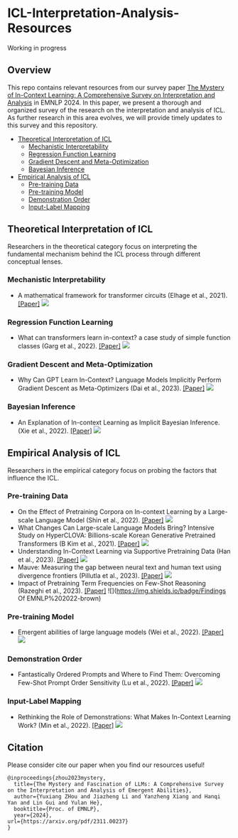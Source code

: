 # ICL-Interpretation-Analysis-Resources
Working in progress

## Overview
This repo contains relevant resources from our survey paper [The Mystery of In-Context Learning: A Comprehensive Survey on Interpretation and Analysis](https://arxiv.org/pdf/2311.00237) in EMNLP 2024. In this paper, we present a thorough and organized survey of the research on the interpretation and analysis of ICL. As further research in this area evolves, we will provide timely updates to this survey and this repository.


- [Theoretical Interpretation of ICL](#theoretical-interpretation-of-icl)
    - [Mechanistic Interpretability](#mechanistic-interpretability)
    - [Regression Function Learning](#regression-function-learning)
    - [Gradient Descent and Meta-Optimization](#gradient-descent-and-meta-optimization)
    - [Bayesian Inference](#bayesian-inference)
- [Empirical Analysis of ICL](#empirical-analysis-of-icl)
    - [Pre-training Data](#pre-training-data)
    - [Pre-training Model](#pre-training-model)
    - [Demonstration Order](#demonstration-order)
    - [Input-Label Mapping](#input-label-mapping)

## Theoretical Interpretation of ICL
Researchers in the theoretical category focus on interpreting the fundamental mechanism behind the ICL process through different conceptual lenses.
### Mechanistic Interpretability
* A mathematical framework for transformer circuits (Elhage et al., 2021).
  [[Paper]](https://transformer-circuits.pub/2021/framework/index.html)
  ![](https://img.shields.io/badge/AnthropicBlog%202021-olive)

### Regression Function Learning
* What can transformers learn in-context? a case study of simple function classes (Garg et al., 2022).
  [[Paper]](https://openreview.net/pdf?id=flNZJ2eOet)
  ![](https://img.shields.io/badge/NeurIPS%202022-purple)

### Gradient Descent and Meta-Optimization
* Why Can GPT Learn In-Context?
Language Models Implicitly Perform Gradient Descent as Meta-Optimizers (Dai et al., 2023).
  [[Paper]](https://aclanthology.org/2023.findings-acl.247.pdf)
  ![](https://img.shields.io/badge/ACL%202023-brown)

### Bayesian Inference
* An Explanation of In-context Learning as Implicit Bayesian Inference. (Xie et al., 2022).
  [[Paper]](https://openreview.net/pdf?id=RdJVFCHjUMI)
  ![](https://img.shields.io/badge/ICLR%202022-green)

## Empirical Analysis of ICL
Researchers in the empirical category focus on probing the factors that influence the ICL.
### Pre-training Data
* On the Effect of Pretraining Corpora on In-context Learning by a Large-scale Language Model (Shin et al., 2022).
  [[Paper]](https://aclanthology.org/2022.naacl-main.380.pdf)
  ![](https://img.shields.io/badge/NAACL%202022-brown)
* What Changes Can Large-scale Language Models Bring? Intensive Study on HyperCLOVA: Billions-scale Korean Generative Pretrained Transformers (B Kim et al., 2021).
  [[Paper]](https://arxiv.org/abs/2109.04650)
  ![](https://img.shields.io/badge/EMNLP%202021-brown)
* Understanding In-Context Learning via Supportive Pretraining Data (Han et al., 2023).
  [[Paper]](https://arxiv.org/abs/2306.15091)
  ![](https://img.shields.io/badge/ACL%202023-brown)
* Mauve: Measuring the gap between neural text and human text using divergence frontiers (Pillutla et al., 2023).
  [[Paper]](https://arxiv.org/abs/2102.01454)
  ![](https://img.shields.io/badge/NeurIPS%202021-brown)
* Impact of Pretraining Term Frequencies on Few-Shot Reasoning (Razeghi et al., 2023).
  [[Paper]](https://arxiv.org/pdf/2202.07206)
  ![](https://img.shields.io/badge/Findings Of EMNLP%202022-brown)
  

### Pre-training Model
* Emergent abilities of large language models (Wei et al., 2022).
  [[Paper]](https://openreview.net/pdf?id=yzkSU5zdwD)
  ![](https://img.shields.io/badge/TMLR%202022-navy)

### Demonstration Order
* Fantastically Ordered Prompts and Where to Find Them:
Overcoming Few-Shot Prompt Order Sensitivity (Lu et al., 2022).
  [[Paper]](https://aclanthology.org/2022.acl-long.556.pdf)
  ![](https://img.shields.io/badge/ACL%202022-brown)

### Input-Label Mapping
* Rethinking the Role of Demonstrations: What Makes In-Context Learning Work? (Min et al., 2022).
  [[Paper]](https://arxiv.org/pdf/2202.12837)
  ![](https://img.shields.io/badge/EMNLP%202022-brown)


## Citation

Please consider cite our paper when you find our resources useful!
```
@inproceedings{zhou2023mystery,
  title={The Mystery and Fascination of LLMs: A Comprehensive Survey on the Interpretation and Analysis of Emergent Abilities},
  author={Yuxiang ZHou and Jiazheng Li and Yanzheng Xiang and Hanqi Yan and Lin Gui and Yulan He},
  booktitle={Proc. of EMNLP},
  year={2024},
url={https://arxiv.org/pdf/2311.00237}
}
```

